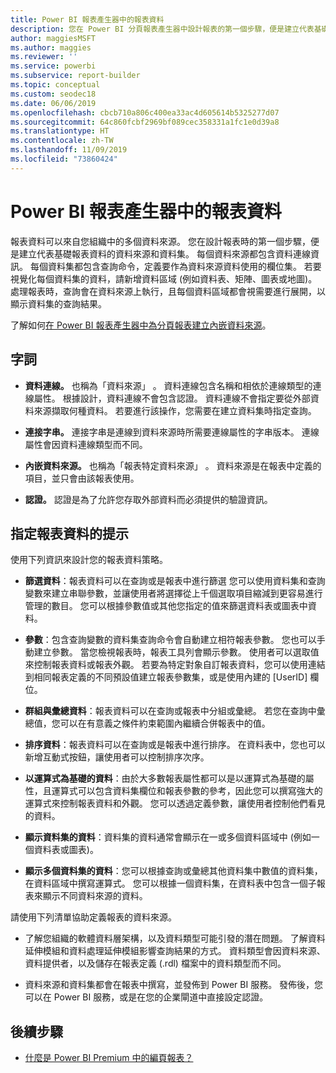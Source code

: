```yaml
---
title: Power BI 報表產生器中的報表資料
description: 您在 Power BI 分頁報表產生器中設計報表的第一個步驟，便是建立代表基礎報表資料的資料來源和資料集。
author: maggiesMSFT
ms.author: maggies
ms.reviewer: ''
ms.service: powerbi
ms.subservice: report-builder
ms.topic: conceptual
ms.custom: seodec18
ms.date: 06/06/2019
ms.openlocfilehash: cbcb710a806c400ea33ac4d605614b5325277d07
ms.sourcegitcommit: 64c860fcbf2969bf089cec358331a1fc1e0d39a8
ms.translationtype: HT
ms.contentlocale: zh-TW
ms.lasthandoff: 11/09/2019
ms.locfileid: "73860424"
---
```

# <a name="report-data-in-power-bi-report-builder"></a>Power BI 報表產生器中的報表資料

報表資料可以來自您組織中的多個資料來源。 您在設計報表時的第一個步驟，便是建立代表基礎報表資料的資料來源和資料集。 每個資料來源都包含資料連線資訊。 每個資料集都包含查詢命令，定義要作為資料來源資料使用的欄位集。 若要視覺化每個資料集的資料，請新增資料區域 (例如資料表、矩陣、圖表或地圖)。 處理報表時，查詢會在資料來源上執行，且每個資料區域都會視需要進行展開，以顯示資料集的查詢結果。  

了解如何[在 Power BI 報表產生器中為分頁報表建立內嵌資料來源](paginated-reports-embedded-data-source.md)。


##  <a name="BkMk_ReportDataTerms"></a> 字詞  
  
- **資料連線。** 也稱為「資料來源」  。 資料連線包含名稱和相依於連線類型的連線屬性。 根據設計，資料連線不會包含認證。 資料連線不會指定要從外部資料來源擷取何種資料。 若要進行該操作，您需要在建立資料集時指定查詢。  
  
- **連接字串。** 連接字串是連線到資料來源時所需要連線屬性的字串版本。 連線屬性會因資料連線類型而不同。  
  
- **內嵌資料來源。** 也稱為「報表特定資料來源」  。 資料來源是在報表中定義的項目，並只會由該報表使用。  
  
- **認證。** 認證是為了允許您存取外部資料而必須提供的驗證資訊。  
  
##  <a name="BkMk_ReportDataTips"></a> 指定報表資料的提示

 使用下列資訊來設計您的報表資料策略。  
  
- **篩選資料**：報表資料可以在查詢或是報表中進行篩選 您可以使用資料集和查詢變數來建立串聯參數，並讓使用者將選擇從上千個選取項目縮減到更容易進行管理的數目。 您可以根據參數值或其他您指定的值來篩選資料表或圖表中資料。  
  
- **參數**：包含查詢變數的資料集查詢命令會自動建立相符報表參數。 您也可以手動建立參數。 當您檢視報表時，報表工具列會顯示參數。 使用者可以選取值來控制報表資料或報表外觀。 若要為特定對象自訂報表資料，您可以使用連結到相同報表定義的不同預設值建立報表參數集，或是使用內建的 [UserID]  欄位。 
  
- **群組與彙總資料**：報表資料可以在查詢或報表中分組或彙總。 若您在查詢中彙總值，您可以在有意義之條件約束範圍內繼續合併報表中的值。  
  
- **排序資料**：報表資料可以在查詢或是報表中進行排序。 在資料表中，您也可以新增互動式按鈕，讓使用者可以控制排序次序。  
  
- **以運算式為基礎的資料**：由於大多數報表屬性都可以是以運算式為基礎的屬性，且運算式可以包含資料集欄位和報表參數的參考，因此您可以撰寫強大的運算式來控制報表資料和外觀。 您可以透過定義參數，讓使用者控制他們看見的資料。  
  
- **顯示資料集的資料**：資料集的資料通常會顯示在一或多個資料區域中 (例如一個資料表或圖表)。  
  
- **顯示多個資料集的資料**：您可以根據查詢或彙總其他資料集中數值的資料集，在資料區域中撰寫運算式。 您可以根據一個資料集，在資料表中包含一個子報表來顯示不同資料來源的資料。  
  
 請使用下列清單協助定義報表的資料來源。  
  
- 了解您組織的軟體資料層架構，以及資料類型可能引發的潛在問題。 了解資料延伸模組和資料處理延伸模組影響查詢結果的方式。 資料類型會因資料來源、資料提供者，以及儲存在報表定義 (.rdl) 檔案中的資料類型而不同。  
  
- 資料來源和資料集都會在報表中撰寫，並發佈到 Power BI 服務。 發佈後，您可以在 Power BI 服務，或是在您的企業閘道中直接設定認證。 

## <a name="next-steps"></a>後續步驟

- [什麼是 Power BI Premium 中的編頁報表？](paginated-reports-report-builder-power-bi.md)  
